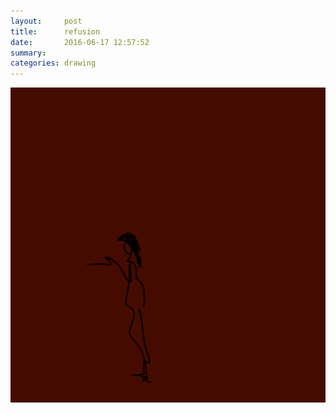 ```yaml
---
layout:     post
title:      refusion
date:       2016-06-17 12:57:52
summary:    
categories: drawing
---
```

![refusion](/images/diary/refusion.png "the silent burn.")
